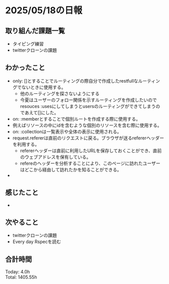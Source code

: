# 2025/05/18の日報
## 取り組んだ課題一覧
* タイピング練習
* twitterクローンの課題
## わかったこと 
* only: []とすることでルーティングの際自分で作成したrestfullなルーティングでないときに使用する。
  * 他のルーティングを探さないようにする
  * 今夏はユーザーのフォロー関係を示すルーティングを作成したいので resouces :usesにしてしまうとusersのルーティングができてしまうのであえて[]にした。
*  on: :memberとすることで個別ルートを作成する際に使用する。
  * 例えばリソースの中にidを含むような個別のリソースを含む際に使用する。
  * on: :collectionは一覧表示や全体の表示に使用される。
* request.refererは直前のリクエストに戻る。ブラウザが送るrefererヘッダーを利用する。
  * refererヘッダーは直前に利用したURLを保存しておくことができ、直前のウェブアドレスを保有している。
  * refereのヘッダーを分析することにより、このページに訪れたユーザーはどこから経由して訪れたかを知ることができる。
*         
## 感じたこと
* 
## 次やること
* twitterクローンの課題
* Every day Rspecを読む
##  合計時間 
Today: 4.0h<br>
Total: 1405.55h
